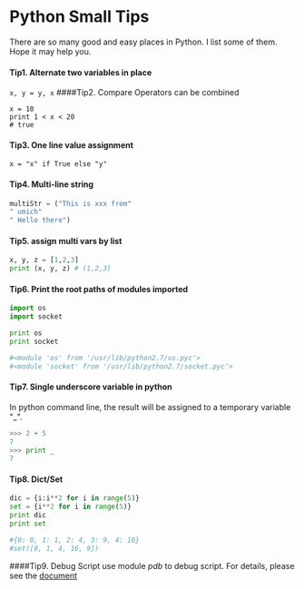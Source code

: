 # Python Small Tips
There are so many good and easy places in Python. I list some of them. Hope it may help you.

#### Tip1. Alternate two variables in place

`x, y = y, x`
####Tip2. Compare Operators can be combined
```ython
x = 10
print 1 < x < 20
# true
```
#### Tip3. One line value assignment
`x = "x" if True else "y"`


#### Tip4. Multi-line string
```python
multiStr = ("This is xxx from"
" umich"
" Hello there")
```
#### Tip5. assign multi vars by list
```python
x, y, z = [1,2,3]
print (x, y, z) # (1,2,3)
```
#### Tip6.  Print the root paths of modules imported
```python
import os
import socket

print os
print socket

#<module 'os' from '/usr/lib/python2.7/os.pyc'>
#<module 'socket' from '/usr/lib/python2.7/socket.pyc'>
```
#### Tip7. Single underscore variable in python
In python command line, the result will be assigned to a temporary variable "_".
```python
>>> 2 + 5
7
>>> print _
7
```
#### Tip8.  Dict/Set
```python
dic = {i:i**2 for i in range(5)}
set = {i**2 for i in range(5)}
print dic
print set

#{0: 0, 1: 1, 2: 4, 3: 9, 4: 16}
#set([0, 1, 4, 16, 9])
```
####Tip9. Debug Script
use module <i>pdb</i> to debug script. For details, please see the <a href="https://docs.python.org/2/library/pdb.html">document</a>